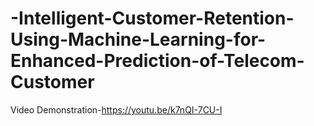 # -Intelligent-Customer-Retention-Using-Machine-Learning-for-Enhanced-Prediction-of-Telecom-Customer
Video Demonstration-https://youtu.be/k7nQI-7CU-I
